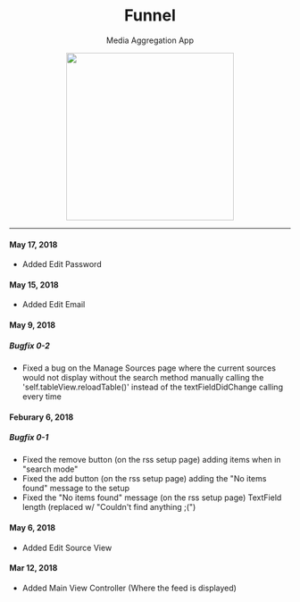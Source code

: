 <div align="center">
<h1>Funnel</h1>
<p>Media Aggregation App</p>
<img src="http://bamboo-us.com/Assets/Feed_Screen_iphone8silver_portrait.png" width="300" height="300" style="object-fit: contain" />
</div>


<hr>

#### May 17, 2018
- Added Edit Password

#### May 15, 2018
- Added Edit Email

#### May 9, 2018
##### Bugfix 0-2
 - Fixed a bug on the Manage Sources page where the current sources would not display without the search method manually calling the 'self.tableView.reloadTable()' instead of the textFieldDidChange calling every time

#### Feburary 6, 2018
##### Bugfix 0-1
- Fixed the remove button (on the rss setup page) adding items when in "search mode"
 - Fixed the add button (on the rss setup page) adding the "No items found" message to the setup
 - Fixed the "No items found" message (on the rss setup page) TextField length (replaced w/ "Couldn't find anything ;(")

 #### May 6, 2018
- Added Edit Source View

 #### Mar 12, 2018
 - Added Main View Controller (Where the feed is displayed)
